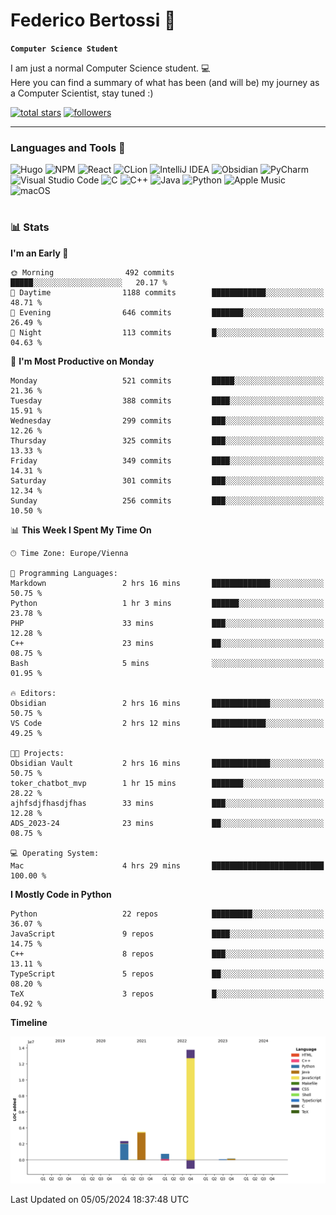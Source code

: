 # Federico Bertossi 🚀

**`Computer Science Student`**

[//]: # (Thanks to @ForrestKnight for the inspiration.)

<!-- TODO: Insert a banner image -->

I am just a normal Computer Science student. 💻 </br>
Here you can find a summary of what has been (and will be) my journey as a Computer Scientist, stay tuned :)

   <p>
      <a href="https://github.com/mrBymax?tab=repositories&sort=stargazers">
         <img alt="total stars" title="Total stars on GitHub" src="https://custom-icon-badges.demolab.com/github/stars/mrBymax?color=55960c&style=for-the-badge&labelColor=488207&logo=star"/></a>
<a href="https://github.com/mrBymax?tab=followers">
         <img alt="followers" title="Follow me on Github" src="https://custom-icon-badges.demolab.com/github/followers/mrBymax?color=236ad3&labelColor=1155ba&style=for-the-badge&logo=person-add&label=Follow&logoColor=white"/></a>
   </p>

---

<!-- TODO: Insert a GIF -->
### Languages and Tools 🧰

<!-- TODO: Change it with shields -->
![Hugo](https://img.shields.io/badge/Hugo-black.svg?style=for-the-badge&logo=Hugo)
![NPM](https://img.shields.io/badge/NPM-%23CB3837.svg?style=for-the-badge&logo=npm&logoColor=white)
![React](https://img.shields.io/badge/react-%2320232a.svg?style=for-the-badge&logo=react&logoColor=%2361DAFB)
![CLion](https://img.shields.io/badge/CLion-black?style=for-the-badge&logo=clion&logoColor=white)
![IntelliJ IDEA](https://img.shields.io/badge/IntelliJIDEA-000000.svg?style=for-the-badge&logo=intellij-idea&logoColor=white)
![Obsidian](https://img.shields.io/badge/Obsidian-%23483699.svg?style=for-the-badge&logo=obsidian&logoColor=white)
![PyCharm](https://img.shields.io/badge/pycharm-143?style=for-the-badge&logo=pycharm&logoColor=black&color=black&labelColor=green)
![Visual Studio Code](https://img.shields.io/badge/Visual%20Studio%20Code-0078d7.svg?style=for-the-badge&logo=visual-studio-code&logoColor=white)
![C](https://img.shields.io/badge/c-%2300599C.svg?style=for-the-badge&logo=c&logoColor=white)
![C++](https://img.shields.io/badge/c++-%2300599C.svg?style=for-the-badge&logo=c%2B%2B&logoColor=white)
![Java](https://img.shields.io/badge/java-%23ED8B00.svg?style=for-the-badge&logo=openjdk&logoColor=white)
![Python](https://img.shields.io/badge/python-3670A0?style=for-the-badge&logo=python&logoColor=ffdd54)
![Apple Music](https://img.shields.io/badge/Apple_Music-9933CC?style=for-the-badge&logo=apple-music&logoColor=white)
![macOS](https://img.shields.io/badge/mac%20os-000000?style=for-the-badge&logo=macos&logoColor=F0F0F0)


#

### 📊 Stats

<!-- ![My GitHub stats](https://github-readme-stats.vercel.app/api?username=mrBymax&show_icons=true&theme=dracula) -->


<!--START_SECTION:waka-->
**I'm an Early 🐤** 

```text
🌞 Morning                492 commits         █████░░░░░░░░░░░░░░░░░░░░   20.17 % 
🌆 Daytime                1188 commits        ████████████░░░░░░░░░░░░░   48.71 % 
🌃 Evening                646 commits         ███████░░░░░░░░░░░░░░░░░░   26.49 % 
🌙 Night                  113 commits         █░░░░░░░░░░░░░░░░░░░░░░░░   04.63 % 
```
📅 **I'm Most Productive on Monday** 

```text
Monday                   521 commits         █████░░░░░░░░░░░░░░░░░░░░   21.36 % 
Tuesday                  388 commits         ████░░░░░░░░░░░░░░░░░░░░░   15.91 % 
Wednesday                299 commits         ███░░░░░░░░░░░░░░░░░░░░░░   12.26 % 
Thursday                 325 commits         ███░░░░░░░░░░░░░░░░░░░░░░   13.33 % 
Friday                   349 commits         ████░░░░░░░░░░░░░░░░░░░░░   14.31 % 
Saturday                 301 commits         ███░░░░░░░░░░░░░░░░░░░░░░   12.34 % 
Sunday                   256 commits         ███░░░░░░░░░░░░░░░░░░░░░░   10.50 % 
```


📊 **This Week I Spent My Time On** 

```text
🕑︎ Time Zone: Europe/Vienna

💬 Programming Languages: 
Markdown                 2 hrs 16 mins       █████████████░░░░░░░░░░░░   50.75 % 
Python                   1 hr 3 mins         ██████░░░░░░░░░░░░░░░░░░░   23.78 % 
PHP                      33 mins             ███░░░░░░░░░░░░░░░░░░░░░░   12.28 % 
C++                      23 mins             ██░░░░░░░░░░░░░░░░░░░░░░░   08.75 % 
Bash                     5 mins              ░░░░░░░░░░░░░░░░░░░░░░░░░   01.95 % 

🔥 Editors: 
Obsidian                 2 hrs 16 mins       █████████████░░░░░░░░░░░░   50.75 % 
VS Code                  2 hrs 12 mins       ████████████░░░░░░░░░░░░░   49.25 % 

🐱‍💻 Projects: 
Obsidian Vault           2 hrs 16 mins       █████████████░░░░░░░░░░░░   50.75 % 
toker_chatbot_mvp        1 hr 15 mins        ███████░░░░░░░░░░░░░░░░░░   28.22 % 
ajhfsdjfhasdjfhas        33 mins             ███░░░░░░░░░░░░░░░░░░░░░░   12.28 % 
ADS_2023-24              23 mins             ██░░░░░░░░░░░░░░░░░░░░░░░   08.75 % 

💻 Operating System: 
Mac                      4 hrs 29 mins       █████████████████████████   100.00 % 
```

**I Mostly Code in Python** 

```text
Python                   22 repos            █████████░░░░░░░░░░░░░░░░   36.07 % 
JavaScript               9 repos             ████░░░░░░░░░░░░░░░░░░░░░   14.75 % 
C++                      8 repos             ███░░░░░░░░░░░░░░░░░░░░░░   13.11 % 
TypeScript               5 repos             ██░░░░░░░░░░░░░░░░░░░░░░░   08.20 % 
TeX                      3 repos             █░░░░░░░░░░░░░░░░░░░░░░░░   04.92 % 
```



**Timeline**

![Lines of Code chart](https://raw.githubusercontent.com/mrBymax/mrBymax/main/assets/bar_graph.png)


 Last Updated on 05/05/2024 18:37:48 UTC
<!--END_SECTION:waka-->


[linkedin]: https://linkedin.com/federico-bertossi
[website]:  https://www.federicobertossi.com

</details>
